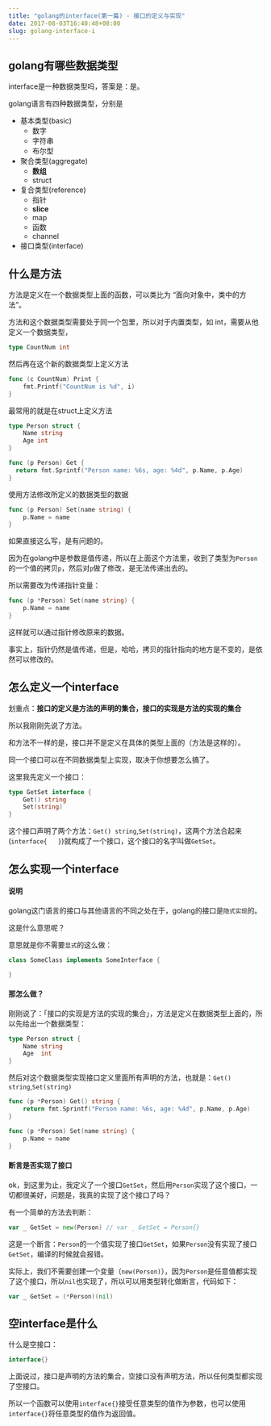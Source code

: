 ```yaml
---
title: "golang的interface(第一篇) - 接口的定义与实现"
date: 2017-08-03T16:40:48+08:00
slug: golang-interface-i
---
```


## golang有哪些数据类型

interface是一种数据类型吗，答案是：是。

golang语言有四种数据类型，分别是
- 基本类型(basic)
  - 数字
  - 字符串
  - 布尔型
- 聚合类型(aggregate)
  - **数组**
  - struct
- 复合类型(reference)
  - 指针
  - **slice**
  - map
  - 函数
  - channel
- 接口类型(interface)

## 什么是方法

方法是定义在一个数据类型上面的函数，可以类比为 “面向对象中，类中的方法”。

方法和这个数据类型需要处于同一个包里，所以对于内置类型，如 int，需要从他定义一个数据类型，
```go
type CountNum int
```

然后再在这个新的数据类型上定义方法
```go
func (c CountNum) Print {
    fmt.Printf("CountNum is %d", i)
}
```

最常用的就是在struct上定义方法
```go
type Person struct {
	Name string
	Age int
}

func (p Person) Get {
  return fmt.Sprintf("Person name: %6s, age: %4d", p.Name, p.Age)
}
```

使用方法修改所定义的数据类型的数据

```go
func (p Person) Set(name string) {
	p.Name = name
}
```

如果直接这么写，是有问题的。

因为在golang中是参数是值传递，所以在上面这个方法里，收到了类型为`Person`的一个值的拷贝`p`，然后对`p`做了修改，是无法传递出去的。

所以需要改为传递指针变量：
```go
func (p *Person) Set(name string) {
	p.Name = name
}
```

这样就可以通过指针修改原来的数据。

事实上，指针仍然是值传递，但是，哈哈，拷贝的指针指向的地方是不变的，是依然可以修改的。

## 怎么定义一个interface

划重点：**接口的定义是方法的声明的集合，接口的实现是方法的实现的集合**

所以我刚刚先说了方法。

和方法不一样的是，接口并不是定义在具体的类型上面的（方法是这样的）。

同一个接口可以在不同数据类型上实现，取决于你想要怎么搞了。

这里我先定义一个接口：
```go
type GetSet interface {
    Get() string
    Set(string)
}
```

这个接口声明了两个方法：`Get() string`,`Set(string)`，这两个方法合起来(`interface{   }`)就构成了一个接口，这个接口的名字叫做`GetSet`。

## 怎么实现一个interface

#### 说明

golang这门语言的接口与其他语言的不同之处在于，golang的接口是`隐式实现`的。

这是什么意思呢？

意思就是你不需要`显式`的这么做：
```java
class SomeClass implements SomeInterface {

}
```

#### 那怎么做？

刚刚说了：「接口的实现是方法的实现的集合」，方法是定义在数据类型上面的，所以先给出一个数据类型：
```go
type Person struct {
	Name string
	Age  int
}
```

然后对这个数据类型实现接口定义里面所有声明的方法，也就是：`Get() string`,`Set(string)`
```go
func (p *Person) Get() string {
	return fmt.Sprintf("Person name: %6s, age: %4d", p.Name, p.Age)
}

func (p *Person) Set(name string) {
	p.Name = name
}
```

#### 断言是否实现了接口

ok，到这里为止，我定义了一个接口`GetSet`，然后用`Person`实现了这个接口，一切都很美好，问题是，我真的实现了这个接口了吗？

有一个简单的方法去判断：
```go
var _ GetSet = new(Person) // var _ GetSet = Person{}
```

这是一个断言：`Person`的一个值实现了接口`GetSet`，如果`Person`没有实现了接口`GetSet`，编译的时候就会报错。

实际上，我们不需要创建一个变量（`new(Person)`），因为`Person`是任意值都实现了这个接口，所以`nil`也实现了，所以可以用类型转化做断言，代码如下：
```go
var _ GetSet = (*Person)(nil)
```

## 空interface是什么

什么是空接口：
```go
interface{}
```

上面说过，接口是声明的方法的集合，空接口没有声明方法，所以任何类型都实现了空接口。

所以一个函数可以使用`interface{}`接受任意类型的值作为参数，也可以使用`interface{}`将任意类型的值作为返回值。